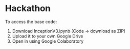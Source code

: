 # Hackathon
To access the base code:
1. Download InceptionV3.ipynb (Code -> download as ZIP)
2. Upload it to your own Google Drive
3. Open in using Google Colaboratory

